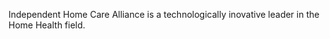 Independent Home Care Alliance is a technologically inovative leader in the Home Health field.
<!---
IndependentHomeCareAlliance/IndependentHomeCareAlliance is a ✨ special ✨ repository because its `README.md` (this file) appears on your GitHub profile.
You can click the Preview link to take a look at your changes.
--->
